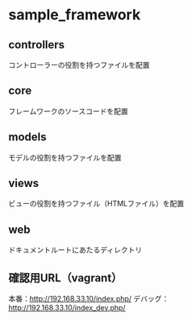 # sample_framework

## controllers
コントローラーの役割を持つファイルを配置

## core
フレームワークのソースコードを配置

## models
モデルの役割を持つファイルを配置

## views
ビューの役割を持つファイル（HTMLファイル）を配置

## web
ドキュメントルートにあたるディレクトリ

## 確認用URL（vagrant）
本番：http://192.168.33.10/index.php/
デバッグ：http://192.168.33.10/index_dev.php/
